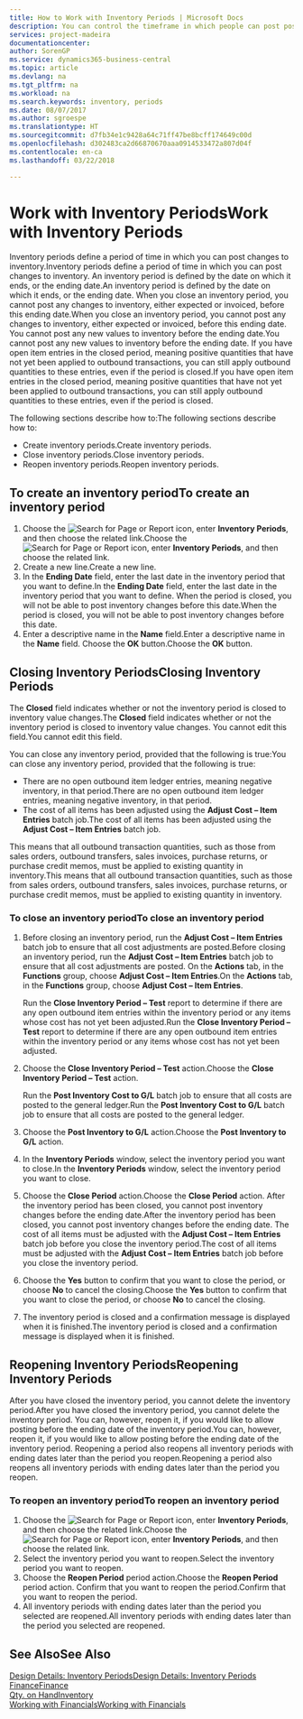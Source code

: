 ```yaml
---
title: How to Work with Inventory Periods | Microsoft Docs
description: You can control the timeframe in which people can post post changes to inventory by defining inventory periods.
services: project-madeira
documentationcenter: 
author: SorenGP
ms.service: dynamics365-business-central
ms.topic: article
ms.devlang: na
ms.tgt_pltfrm: na
ms.workload: na
ms.search.keywords: inventory, periods
ms.date: 08/07/2017
ms.author: sgroespe
ms.translationtype: HT
ms.sourcegitcommit: d7fb34e1c9428a64c71ff47be8bcff174649c00d
ms.openlocfilehash: d302483ca2d66870670aaa0914533472a807d04f
ms.contentlocale: en-ca
ms.lasthandoff: 03/22/2018

---
```

# <a name="work-with-inventory-periods"></a><span data-ttu-id="d82ec-103">Work with Inventory Periods</span><span class="sxs-lookup"><span data-stu-id="d82ec-103">Work with Inventory Periods</span></span>
<span data-ttu-id="d82ec-104">Inventory periods define a period of time in which you can post changes to inventory.</span><span class="sxs-lookup"><span data-stu-id="d82ec-104">Inventory periods define a period of time in which you can post changes to inventory.</span></span> <span data-ttu-id="d82ec-105">An inventory period is defined by the date on which it ends, or the ending date.</span><span class="sxs-lookup"><span data-stu-id="d82ec-105">An inventory period is defined by the date on which it ends, or the ending date.</span></span> <span data-ttu-id="d82ec-106">When you close an inventory period, you cannot post any changes to inventory, either expected or invoiced, before this ending date.</span><span class="sxs-lookup"><span data-stu-id="d82ec-106">When you close an inventory period, you cannot post any changes to inventory, either expected or invoiced, before this ending date.</span></span> <span data-ttu-id="d82ec-107">You cannot post any new values to inventory before the ending date.</span><span class="sxs-lookup"><span data-stu-id="d82ec-107">You cannot post any new values to inventory before the ending date.</span></span> <span data-ttu-id="d82ec-108">If you have open item entries in the closed period, meaning positive quantities that have not yet been applied to outbound transactions, you can still apply outbound quantities to these entries, even if the period is closed.</span><span class="sxs-lookup"><span data-stu-id="d82ec-108">If you have open item entries in the closed period, meaning positive quantities that have not yet been applied to outbound transactions, you can still apply outbound quantities to these entries, even if the period is closed.</span></span>  

<span data-ttu-id="d82ec-109">The following sections describe how to:</span><span class="sxs-lookup"><span data-stu-id="d82ec-109">The following sections describe how to:</span></span>  

* <span data-ttu-id="d82ec-110">Create inventory periods.</span><span class="sxs-lookup"><span data-stu-id="d82ec-110">Create inventory periods.</span></span>  
* <span data-ttu-id="d82ec-111">Close inventory periods.</span><span class="sxs-lookup"><span data-stu-id="d82ec-111">Close inventory periods.</span></span>  
* <span data-ttu-id="d82ec-112">Reopen inventory periods.</span><span class="sxs-lookup"><span data-stu-id="d82ec-112">Reopen inventory periods.</span></span>  

## <a name="to-create-an-inventory-period"></a><span data-ttu-id="d82ec-113">To create an inventory period</span><span class="sxs-lookup"><span data-stu-id="d82ec-113">To create an inventory period</span></span>  
1. <span data-ttu-id="d82ec-114">Choose the ![Search for Page or Report](media/ui-search/search_small.png "Search for Page or Report icon") icon, enter **Inventory Periods**, and then choose the related link.</span><span class="sxs-lookup"><span data-stu-id="d82ec-114">Choose the ![Search for Page or Report](media/ui-search/search_small.png "Search for Page or Report icon") icon, enter **Inventory Periods**, and then choose the related link.</span></span>  
2. <span data-ttu-id="d82ec-115">Create a new line.</span><span class="sxs-lookup"><span data-stu-id="d82ec-115">Create a new line.</span></span>  
3. <span data-ttu-id="d82ec-116">In the **Ending Date** field, enter the last date in the inventory period that you want to define.</span><span class="sxs-lookup"><span data-stu-id="d82ec-116">In the **Ending Date** field, enter the last date in the inventory period that you want to define.</span></span> <span data-ttu-id="d82ec-117">When the period is closed, you will not be able to post inventory changes before this date.</span><span class="sxs-lookup"><span data-stu-id="d82ec-117">When the period is closed, you will not be able to post inventory changes before this date.</span></span>  
4. <span data-ttu-id="d82ec-118">Enter a descriptive name in the **Name** field.</span><span class="sxs-lookup"><span data-stu-id="d82ec-118">Enter a descriptive name in the **Name** field.</span></span> <span data-ttu-id="d82ec-119">Choose the **OK** button.</span><span class="sxs-lookup"><span data-stu-id="d82ec-119">Choose the **OK** button.</span></span>  

## <a name="closing-inventory-periods"></a><span data-ttu-id="d82ec-120">Closing Inventory Periods</span><span class="sxs-lookup"><span data-stu-id="d82ec-120">Closing Inventory Periods</span></span>  
<span data-ttu-id="d82ec-121">The **Closed** field indicates whether or not the inventory period is closed to inventory value changes.</span><span class="sxs-lookup"><span data-stu-id="d82ec-121">The **Closed** field indicates whether or not the inventory period is closed to inventory value changes.</span></span> <span data-ttu-id="d82ec-122">You cannot edit this field.</span><span class="sxs-lookup"><span data-stu-id="d82ec-122">You cannot edit this field.</span></span>  

<span data-ttu-id="d82ec-123">You can close any inventory period, provided that the following is true:</span><span class="sxs-lookup"><span data-stu-id="d82ec-123">You can close any inventory period, provided that the following is true:</span></span>  

* <span data-ttu-id="d82ec-124">There are no open outbound item ledger entries, meaning negative inventory, in that period.</span><span class="sxs-lookup"><span data-stu-id="d82ec-124">There are no open outbound item ledger entries, meaning negative inventory, in that period.</span></span>  
* <span data-ttu-id="d82ec-125">The cost of all items has been adjusted using the **Adjust Cost – Item Entries** batch job.</span><span class="sxs-lookup"><span data-stu-id="d82ec-125">The cost of all items has been adjusted using the **Adjust Cost – Item Entries** batch job.</span></span>  

<span data-ttu-id="d82ec-126">This means that all outbound transaction quantities, such as those from sales orders, outbound transfers, sales invoices, purchase returns, or purchase credit memos, must be applied to existing quantity in inventory.</span><span class="sxs-lookup"><span data-stu-id="d82ec-126">This means that all outbound transaction quantities, such as those from sales orders, outbound transfers, sales invoices, purchase returns, or purchase credit memos, must be applied to existing quantity in inventory.</span></span>  

### <a name="to-close-an-inventory-period"></a><span data-ttu-id="d82ec-127">To close an inventory period</span><span class="sxs-lookup"><span data-stu-id="d82ec-127">To close an inventory period</span></span>  
1. <span data-ttu-id="d82ec-128">Before closing an inventory period, run the **Adjust Cost – Item Entries** batch job to ensure that all cost adjustments are posted.</span><span class="sxs-lookup"><span data-stu-id="d82ec-128">Before closing an inventory period, run the **Adjust Cost – Item Entries** batch job to ensure that all cost adjustments are posted.</span></span> <span data-ttu-id="d82ec-129">On the **Actions** tab, in the **Functions** group, choose **Adjust Cost – Item Entries**.</span><span class="sxs-lookup"><span data-stu-id="d82ec-129">On the **Actions** tab, in the **Functions** group, choose **Adjust Cost – Item Entries**.</span></span>  

     <span data-ttu-id="d82ec-130">Run the **Close Inventory Period – Test** report to determine if there are any open outbound item entries within the inventory period or any items whose cost has not yet been adjusted.</span><span class="sxs-lookup"><span data-stu-id="d82ec-130">Run the **Close Inventory Period – Test** report to determine if there are any open outbound item entries within the inventory period or any items whose cost has not yet been adjusted.</span></span>  
2. <span data-ttu-id="d82ec-131">Choose the **Close Inventory Period – Test** action.</span><span class="sxs-lookup"><span data-stu-id="d82ec-131">Choose the **Close Inventory Period – Test** action.</span></span>  

     <span data-ttu-id="d82ec-132">Run the **Post Inventory Cost to G/L** batch job to ensure that all costs are posted to the general ledger.</span><span class="sxs-lookup"><span data-stu-id="d82ec-132">Run the **Post Inventory Cost to G/L** batch job to ensure that all costs are posted to the general ledger.</span></span>  
3. <span data-ttu-id="d82ec-133">Choose the **Post Inventory to G/L** action.</span><span class="sxs-lookup"><span data-stu-id="d82ec-133">Choose the **Post Inventory to G/L** action.</span></span>  
4. <span data-ttu-id="d82ec-134">In the **Inventory Periods** window, select the inventory period you want to close.</span><span class="sxs-lookup"><span data-stu-id="d82ec-134">In the **Inventory Periods** window, select the inventory period you want to close.</span></span>  
5. <span data-ttu-id="d82ec-135">Choose the **Close Period** action.</span><span class="sxs-lookup"><span data-stu-id="d82ec-135">Choose the **Close Period** action.</span></span> <span data-ttu-id="d82ec-136">After the inventory period has been closed, you cannot post inventory changes before the ending date.</span><span class="sxs-lookup"><span data-stu-id="d82ec-136">After the inventory period has been closed, you cannot post inventory changes before the ending date.</span></span> <span data-ttu-id="d82ec-137">The cost of all items must be adjusted with the **Adjust Cost – Item Entries** batch job before you close the inventory period.</span><span class="sxs-lookup"><span data-stu-id="d82ec-137">The cost of all items must be adjusted with the **Adjust Cost – Item Entries** batch job before you close the inventory period.</span></span>  
6. <span data-ttu-id="d82ec-138">Choose the **Yes** button to confirm that you want to close the period, or choose **No** to cancel the closing.</span><span class="sxs-lookup"><span data-stu-id="d82ec-138">Choose the **Yes** button to confirm that you want to close the period, or choose **No** to cancel the closing.</span></span>  
7. <span data-ttu-id="d82ec-139">The inventory period is closed and a confirmation message is displayed when it is finished.</span><span class="sxs-lookup"><span data-stu-id="d82ec-139">The inventory period is closed and a confirmation message is displayed when it is finished.</span></span>  

## <a name="reopening-inventory-periods"></a><span data-ttu-id="d82ec-140">Reopening Inventory Periods</span><span class="sxs-lookup"><span data-stu-id="d82ec-140">Reopening Inventory Periods</span></span>  
<span data-ttu-id="d82ec-141">After you have closed the inventory period, you cannot delete the inventory period.</span><span class="sxs-lookup"><span data-stu-id="d82ec-141">After you have closed the inventory period, you cannot delete the inventory period.</span></span> <span data-ttu-id="d82ec-142">You can, however, reopen it, if you would like to allow posting before the ending date of the inventory period.</span><span class="sxs-lookup"><span data-stu-id="d82ec-142">You can, however, reopen it, if you would like to allow posting before the ending date of the inventory period.</span></span> <span data-ttu-id="d82ec-143">Reopening a period also reopens all inventory periods with ending dates later than the period you reopen.</span><span class="sxs-lookup"><span data-stu-id="d82ec-143">Reopening a period also reopens all inventory periods with ending dates later than the period you reopen.</span></span>  

### <a name="to-reopen-an-inventory-period"></a><span data-ttu-id="d82ec-144">To reopen an inventory period</span><span class="sxs-lookup"><span data-stu-id="d82ec-144">To reopen an inventory period</span></span>  
1. <span data-ttu-id="d82ec-145">Choose the ![Search for Page or Report](media/ui-search/search_small.png "Search for Page or Report icon") icon, enter **Inventory Periods**, and then choose the related link.</span><span class="sxs-lookup"><span data-stu-id="d82ec-145">Choose the ![Search for Page or Report](media/ui-search/search_small.png "Search for Page or Report icon") icon, enter **Inventory Periods**, and then choose the related link.</span></span>  
2. <span data-ttu-id="d82ec-146">Select the inventory period you want to reopen.</span><span class="sxs-lookup"><span data-stu-id="d82ec-146">Select the inventory period you want to reopen.</span></span>  
3. <span data-ttu-id="d82ec-147">Choose the **Reopen Period** period action.</span><span class="sxs-lookup"><span data-stu-id="d82ec-147">Choose the **Reopen Period** period action.</span></span> <span data-ttu-id="d82ec-148">Confirm that you want to reopen the period.</span><span class="sxs-lookup"><span data-stu-id="d82ec-148">Confirm that you want to reopen the period.</span></span>  
4. <span data-ttu-id="d82ec-149">All inventory periods with ending dates later than the period you selected are reopened.</span><span class="sxs-lookup"><span data-stu-id="d82ec-149">All inventory periods with ending dates later than the period you selected are reopened.</span></span>  

## <a name="see-also"></a><span data-ttu-id="d82ec-150">See Also</span><span class="sxs-lookup"><span data-stu-id="d82ec-150">See Also</span></span>  
[<span data-ttu-id="d82ec-151">Design Details: Inventory Periods</span><span class="sxs-lookup"><span data-stu-id="d82ec-151">Design Details: Inventory Periods</span></span>](design-details-inventory-periods.md)  
[<span data-ttu-id="d82ec-152">Finance</span><span class="sxs-lookup"><span data-stu-id="d82ec-152">Finance</span></span>](finance.md)  
[<span data-ttu-id="d82ec-153">Qty. on Hand</span><span class="sxs-lookup"><span data-stu-id="d82ec-153">Inventory</span></span>](inventory-manage-inventory.md)  
[<span data-ttu-id="d82ec-154">Working with Financials</span><span class="sxs-lookup"><span data-stu-id="d82ec-154">Working with Financials</span></span>](ui-work-product.md)

